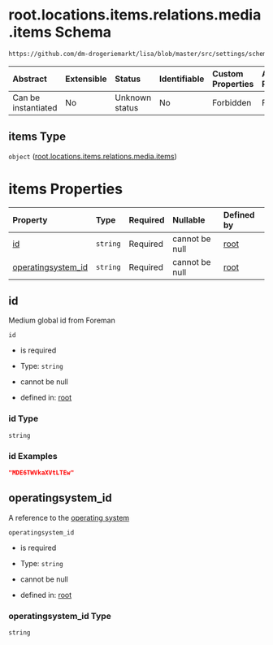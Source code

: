 # root.locations.items.relations.media.items Schema

```txt
https://github.com/dm-drogeriemarkt/lisa/blob/master/src/settings/schema.json#/properties/locations/items/properties/relations/properties/media/items
```



| Abstract            | Extensible | Status         | Identifiable | Custom Properties | Additional Properties | Access Restrictions | Defined In                                                                               |
| :------------------ | :--------- | :------------- | :----------- | :---------------- | :-------------------- | :------------------ | :--------------------------------------------------------------------------------------- |
| Can be instantiated | No         | Unknown status | No           | Forbidden         | Forbidden             | none                | [settings.schema.json\*](../../src/settings/settings.schema.json "open original schema") |

## items Type

`object` ([root.locations.items.relations.media.items](settings-properties-rootlocations-rootlocationsitems-properties-rootlocationsitemsrelations-properties-rootlocationsitemsrelationsmedia-rootlocationsitemsrelationsmediaitems.md))

# items Properties

| Property                                   | Type     | Required | Nullable       | Defined by                                                                                                                                                                                                                                                                                                                                                                                                   |
| :----------------------------------------- | :------- | :------- | :------------- | :----------------------------------------------------------------------------------------------------------------------------------------------------------------------------------------------------------------------------------------------------------------------------------------------------------------------------------------------------------------------------------------------------------- |
| [id](#id)                                  | `string` | Required | cannot be null | [root](settings-properties-rootlocations-rootlocationsitems-properties-rootlocationsitemsrelations-properties-rootlocationsitemsrelationsmedia-rootlocationsitemsrelationsmediaitems-properties-id.md "https://github.com/dm-drogeriemarkt/lisa/blob/master/src/settings/schema.json#/properties/locations/items/properties/relations/properties/media/items/properties/id")                                 |
| [operatingsystem\_id](#operatingsystem_id) | `string` | Required | cannot be null | [root](settings-properties-rootlocations-rootlocationsitems-properties-rootlocationsitemsrelations-properties-rootlocationsitemsrelationsmedia-rootlocationsitemsrelationsmediaitems-properties-operatingsystem_id.md "https://github.com/dm-drogeriemarkt/lisa/blob/master/src/settings/schema.json#/properties/locations/items/properties/relations/properties/media/items/properties/operatingsystem_id") |

## id

Medium global id from Foreman

`id`

* is required

* Type: `string`

* cannot be null

* defined in: [root](settings-properties-rootlocations-rootlocationsitems-properties-rootlocationsitemsrelations-properties-rootlocationsitemsrelationsmedia-rootlocationsitemsrelationsmediaitems-properties-id.md "https://github.com/dm-drogeriemarkt/lisa/blob/master/src/settings/schema.json#/properties/locations/items/properties/relations/properties/media/items/properties/id")

### id Type

`string`

### id Examples

```json
"MDE6TWVkaXVtLTEw"
```

## operatingsystem\_id

A reference to the [operating system](#operatingsystems)

`operatingsystem_id`

* is required

* Type: `string`

* cannot be null

* defined in: [root](settings-properties-rootlocations-rootlocationsitems-properties-rootlocationsitemsrelations-properties-rootlocationsitemsrelationsmedia-rootlocationsitemsrelationsmediaitems-properties-operatingsystem_id.md "https://github.com/dm-drogeriemarkt/lisa/blob/master/src/settings/schema.json#/properties/locations/items/properties/relations/properties/media/items/properties/operatingsystem_id")

### operatingsystem\_id Type

`string`
